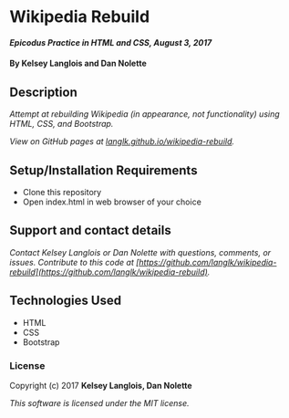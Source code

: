 # Wikipedia Rebuild

#### _Epicodus Practice in HTML and CSS, August 3, 2017_

#### By Kelsey Langlois and Dan Nolette

## Description

_Attempt at rebuilding Wikipedia (in appearance, not functionality) using HTML, CSS, and Bootstrap._

_View on GitHub pages at [langlk.github.io/wikipedia-rebuild](https://langlk.github.io/wikipedia-rebuild)._

## Setup/Installation Requirements

* Clone this repository
* Open index.html in web browser of your choice

## Support and contact details

_Contact Kelsey Langlois or Dan Nolette with questions, comments, or issues. Contribute to this code at [https://github.com/langlk/wikipedia-rebuild](https://github.com/langlk/wikipedia-rebuild)._

## Technologies Used

* HTML
* CSS
* Bootstrap

### License

Copyright (c) 2017 **Kelsey Langlois, Dan Nolette**

*This software is licensed under the MIT license.*
